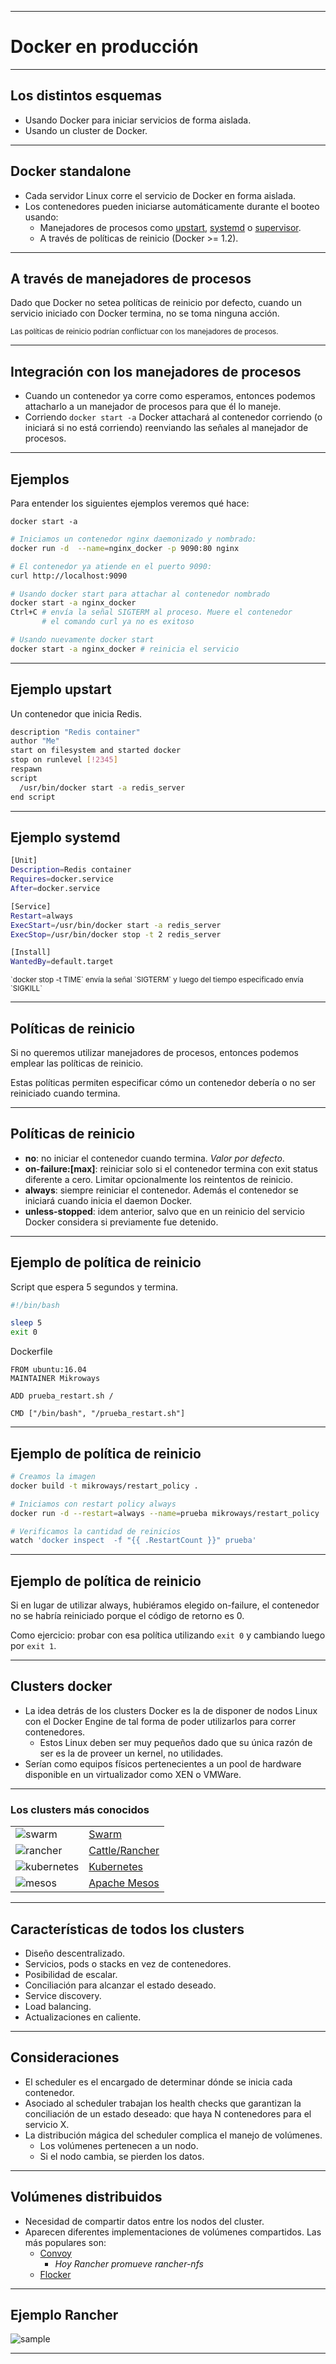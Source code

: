 ***
# Docker en producción

---
## Los distintos esquemas

* Usando Docker para iniciar servicios de forma aislada.
* Usando un cluster de Docker.

---
## Docker standalone

* Cada servidor Linux corre el servicio de Docker en forma aislada.
* Los contenedores pueden iniciarse automáticamente durante el booteo usando:
  * Manejadores de procesos como [upstart](http://upstart.ubuntu.com/),
    [systemd](https://freedesktop.org/wiki/Software/systemd/) o [supervisor](http://supervisord.org/).
  * A través de políticas de reinicio (Docker >= 1.2).

---
## A través de manejadores de procesos

Dado que Docker no setea políticas de reinicio por defecto, cuando un servicio
iniciado con Docker termina, no se toma ninguna acción. 

<small>
Las políticas de reinicio podrían conflictuar con los manejadores de procesos.
</small>

---
## Integración con los manejadores de procesos

* Cuando un contenedor ya corre como esperamos, entonces podemos attacharlo a un
  manejador de procesos para que él lo maneje.
* Corriendo  `docker start -a` Docker attachará al contenedor corriendo (o
  iniciará si no está corriendo) reenviando las señales al manejador de
  procesos.

---
## Ejemplos

Para entender los siguientes ejemplos veremos qué hace:

`docker start -a`

```bash
# Iniciamos un contenedor nginx daemonizado y nombrado:
docker run -d  --name=nginx_docker -p 9090:80 nginx

# El contenedor ya atiende en el puerto 9090:
curl http://localhost:9090

# Usando docker start para attachar al contenedor nombrado
docker start -a nginx_docker
Ctrl+C # envía la señal SIGTERM al proceso. Muere el contenedor
       # el comando curl ya no es exitoso

# Usando nuevamente docker start
docker start -a nginx_docker # reinicia el servicio
```
---
## Ejemplo upstart

Un contenedor que inicia Redis.

```bash
description "Redis container"
author "Me"
start on filesystem and started docker
stop on runlevel [!2345]
respawn
script
  /usr/bin/docker start -a redis_server
end script
```

---
## Ejemplo systemd

```bash
[Unit]
Description=Redis container
Requires=docker.service
After=docker.service

[Service]
Restart=always
ExecStart=/usr/bin/docker start -a redis_server
ExecStop=/usr/bin/docker stop -t 2 redis_server

[Install]
WantedBy=default.target
```

<small>
`docker stop -t TIME` envía la señal `SIGTERM` y luego del tiempo especificado envía
`SIGKILL`
</small>

---
## Políticas de reinicio

Si no queremos utilizar manejadores de procesos, entonces podemos emplear las
políticas de reinicio.

Estas políticas permiten especificar cómo un contenedor debería o no ser
reiniciado cuando termina.

---
## Políticas de reinicio

* **no**: no iniciar el contenedor cuando termina. *Valor por defecto*.
* **on-failure:[max]**: reiniciar solo si el contenedor termina con exit
  status diferente a cero. Limitar opcionalmente los reintentos de reinicio.
* **always**: siempre reiniciar el contenedor. Además el contenedor se iniciará
  cuando inicia el daemon Docker.
* **unless-stopped**: idem anterior, salvo que en un reinicio del servicio
  Docker considera si previamente fue detenido.

---
## Ejemplo de política de reinicio

Script que espera 5 segundos y termina.

```bash
#!/bin/bash

sleep 5
exit 0
```

Dockerfile

```
FROM ubuntu:16.04
MAINTAINER Mikroways

ADD prueba_restart.sh /

CMD ["/bin/bash", "/prueba_restart.sh"]
```

---
## Ejemplo de política de reinicio

```bash
# Creamos la imagen
docker build -t mikroways/restart_policy .

# Iniciamos con restart policy always
docker run -d --restart=always --name=prueba mikroways/restart_policy

# Verificamos la cantidad de reinicios
watch 'docker inspect  -f "{{ .RestartCount }}" prueba'
```

---
## Ejemplo de política de reinicio

Si en lugar de utilizar always, hubiéramos elegido on-failure, el contenedor no
se habría reiniciado porque el código de retorno es 0.

Como ejercicio: probar con esa política utilizando `exit 0` y cambiando luego
por `exit 1`.

---
## Clusters docker

* La idea detrás de los clusters Docker es la de disponer de nodos Linux con el
  Docker Engine de tal forma de poder utilizarlos para correr contenedores.
  * Estos Linux deben ser muy pequeños dado que su única razón de ser es la de
    proveer un kernel, no utilidades.
* Serían como equipos físicos pertenecientes a un pool de hardware disponible en
  un virtualizador como XEN o VMWare.

---
### Los clusters más conocidos

<table class="product_logos" >

<tr>
<td> <img alt="swarm" src="images/docker-whales.png" /> </td>
<td><a href="https://docs.docker.com/engine/swarm/">Swarm </a></td>
</tr>

<tr>
<td> <img alt="rancher" src="images/rancher-logo.png" /> </td>
<td> <a href="http://rancher.com/">Cattle/Rancher</a> </td>
</tr>

<tr>
<td> <img alt="kubernetes" src="images/kubernetes-logo.png" /> </td>
<td> <a href="http://kubernetes.io/">Kubernetes</a> </td>
</tr>

<tr>
<td> <img alt="mesos" src="images/mesos-logo.png" /> </td>
<td> <a href="http://mesos.apache.org/">Apache Mesos</a> </td>
</tr>

</table>

---
## Características de todos los clusters

* Diseño descentralizado.
* Servicios, pods o stacks en vez de contenedores.
* Posibilidad de escalar.
* Conciliación para alcanzar el estado deseado.
* Service discovery.
* Load balancing.
* Actualizaciones en caliente.

---
## Consideraciones

* El scheduler es el encargado de determinar dónde se inicia cada contenedor.
* Asociado al scheduler trabajan los health checks que garantizan la
  conciliación de un estado deseado: que haya N contenedores para el servicio X.
* La distribución mágica del scheduler complica el manejo de volúmenes.
  * Los volúmenes pertenecen a un nodo.
  * Si el nodo cambia, se pierden los datos.

---
## Volúmenes distribuidos

* Necesidad de compartir datos entre los nodos del cluster.
* Aparecen diferentes implementaciones de volúmenes compartidos. Las más
  populares son:
  * [Convoy](https://github.com/rancher/convoy)
      * _Hoy Rancher promueve rancher-nfs_
  * [Flocker](https://clusterhq.com/flocker/introduction/)

---
## Ejemplo Rancher

![sample](images/rancher-sample.png)
***
